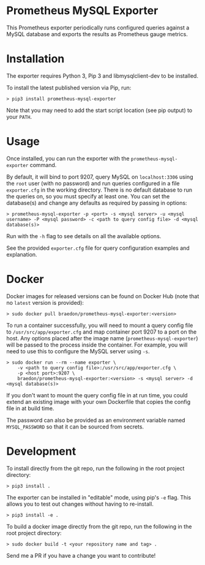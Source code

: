 Prometheus MySQL Exporter
====
This Prometheus exporter periodically runs configured queries against a MySQL database and exports the results as Prometheus gauge metrics.

# Installation
The exporter requires Python 3, Pip 3 and libmysqlclient-dev to be installed.

To install the latest published version via Pip, run:
```
> pip3 install prometheus-mysql-exporter
```
Note that you may need to add the start script location (see pip output) to your `PATH`.

# Usage
Once installed, you can run the exporter with the `prometheus-mysql-exporter` command.

By default, it will bind to port 9207, query MySQL on `localhost:3306` using the `root` user (with no password) and run queries configured in a file `exporter.cfg` in the working directory. There is no default database to run the queries on, so you must specify at least one. You can set the database(s) and change any defaults as required by passing in options:
```
> prometheus-mysql-exporter -p <port> -s <mysql server> -u <mysql username> -P <mysql password> -c <path to query config file> -d <mysql database(s)>
```
Run with the `-h` flag to see details on all the available options.

See the provided `exporter.cfg` file for query configuration examples and explanation.

# Docker
Docker images for released versions can be found on Docker Hub (note that no `latest` version is provided):
```
> sudo docker pull braedon/prometheus-mysql-exporter:<version>
```
To run a container successfully, you will need to mount a query config file to `/usr/src/app/exporter.cfg` and map container port 9207 to a port on the host. Any options placed after the image name (`prometheus-mysql-exporter`) will be passed to the process inside the container. For example, you will need to use this to configure the MySQL server using `-s`.
```
> sudo docker run --rm --name exporter \
    -v <path to query config file>:/usr/src/app/exporter.cfg \
    -p <host port>:9207 \
    braedon/prometheus-mysql-exporter:<version> -s <mysql server> -d <mysql database(s)>
```
If you don't want to mount the query config file in at run time, you could extend an existing image with your own Dockerfile that copies the config file in at build time.

The password can also be provided as an environment variable named
`MYSQL_PASSWORD` so that it can be sourced from secrets.

# Development
To install directly from the git repo, run the following in the root project directory:
```
> pip3 install .
```
The exporter can be installed in "editable" mode, using pip's `-e` flag. This allows you to test out changes without having to re-install.
```
> pip3 install -e .
```
To build a docker image directly from the git repo, run the following in the root project directory:
```
> sudo docker build -t <your repository name and tag> .
```
Send me a PR if you have a change you want to contribute!
